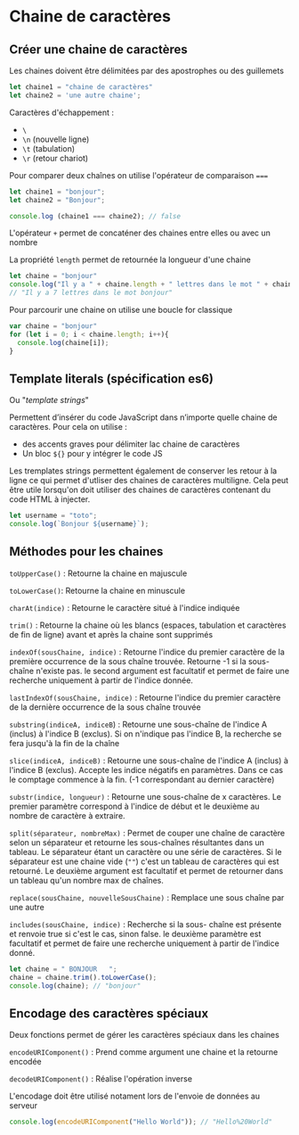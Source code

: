 # Chaine de caractères

## Créer une chaine de caractères

Les chaines doivent être délimitées par des apostrophes ou des guillemets

```jsx
let chaine1 = "chaine de caractères"
let chaine2 = 'une autre chaine';
```

Caractères d'échappement :

- `\`
- `\n` (nouvelle ligne)
- `\t` (tabulation)
- `\r` (retour chariot)

Pour comparer deux chaînes on utilise l'opérateur de comparaison `===`

```jsx
let chaine1 = "bonjour";
let chaine2 = "Bonjour";

console.log (chaine1 === chaine2); // false
```

L'opérateur `+` permet de concaténer des chaines entre elles ou avec un nombre

La propriété `length` permet de retournée la longueur d'une chaine

```jsx
let chaine = "bonjour"
console.log("Il y a " + chaine.length + " lettres dans le mot " + chaine);
// "Il y a 7 lettres dans le mot bonjour"
```

Pour parcourir une chaine on utilise une boucle for classique

```jsx
var chaine = "bonjour"
for (let i = 0; i < chaine.length; i++){
  console.log(chaine[i]);
}
```

## Template literals (spécification es6)

Ou "*template strings*"

Permettent d’insérer du code JavaScript dans n’importe quelle chaine de caractères. Pour cela on utilise :

- des accents graves pour délimiter lac chaine de caractères
- Un bloc `${}` pour y intégrer le code JS

Les tremplates strings permettent également de conserver les retour à la ligne ce qui permet d'utliser des chaines de caractères multiligne. Cela peut être utile lorsqu'on doit utiliser des chaines de caractères contenant du code HTML à injecter.

```jsx
let username = "toto"; 
console.log(`Bonjour ${username}`);
```

## **Méthodes pour les chaines**

`toUpperCase()` : Retourne la chaine en majuscule

`toLowerCase()`: Retourne la chaine en minuscule

`charAt(indice)` : Retourne le caractère situé à l'indice indiquée

`trim()` : Retourne la chaine où les blancs (espaces, tabulation et caractères de fin de ligne) avant et après la chaine sont supprimés

`indexOf(sousChaine, indice)` : Retourne l'indice du premier caractère de la première occurrence de la sous chaîne trouvée. Retourne -1 si la sous-chaîne n'existe pas. le second argument est facultatif et permet de faire une recherche uniquement à partir de l'indice donnée.

`lastIndexOf(sousChaine, indice)` : Retourne l'indice du premier caractère de la dernière occurrence de la sous chaîne trouvée

`substring(indiceA, indiceB`) : Retourne une sous-chaîne de l'indice A (inclus) à l'indice B (exclus). Si on n'indique pas l'indice B, la recherche se fera jusqu'à la fin de la chaîne

`slice(indiceA, indiceB)` : Retourne une sous-chaîne de l'indice A (inclus) à l'indice B (exclus). Accepte les indice négatifs en paramètres. Dans ce cas le comptage commence à la fin. (-1 correspondant au dernier caractère)

`substr(indice, longueur)` : Retourne une sous-chaîne de x caractères. Le premier paramètre correspond à l'indice de début et le deuxième au nombre de caractère à extraire.

`split(séparateur, nombreMax)` : Permet de couper une chaîne de caractère selon un séparateur et retourne les sous-chaînes résultantes dans un tableau. Le séparateur étant un caractère ou une série de caractères. Si le séparateur est une chaine vide (`""`) c'est un tableau de caractères qui est retourné. Le deuxième argument est facultatif et permet de retourner dans un tableau qu'un nombre max de chaînes.

`replace(sousChaine, nouvelleSousChaine)` : Remplace une sous chaîne par une autre

`includes(sousChaine, indice)` : Recherche si la sous- chaîne est présente et renvoie true si c'est le cas, sinon false. le deuxième paramètre est facultatif et permet de faire une recherche uniquement à partir de l'indice donné.

```jsx
let chaine = " BONJOUR   ";
chaine = chaine.trim().toLowerCase();
console.log(chaine); // "bonjour"
```

## Encodage des caractères spéciaux

Deux fonctions permet de gérer les caractères spéciaux dans les chaines

`encodeURIComponent()` : Prend comme argument une chaine et la retourne encodée

`decodeURIComponent()` : Réalise l'opération inverse

L'encodage doit être utilisé notament lors de l'envoie de données au serveur

```jsx
console.log(encodeURIComponent("Hello World")); // "Hello%20World"
```

